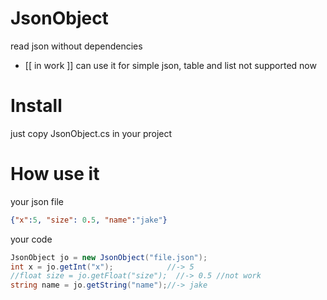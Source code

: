 # JsonObject
read json without dependencies
- [[ in work ]] can use it for simple json, table and list not supported now

# Install
just copy JsonObject.cs in your project

# How use it
your json file
```json
{"x":5, "size": 0.5, "name":"jake"}
```
your code
```csharp
JsonObject jo = new JsonObject("file.json");
int x = jo.getInt("x");            //-> 5
//float size = jo.getFloat("size");  //-> 0.5 //not work
string name = jo.getString("name");//-> jake
```

